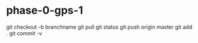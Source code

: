 # phase-0-gps-1
git checkout -b branchname
git pull
git status
git push origin master
git add .
git commit -v

